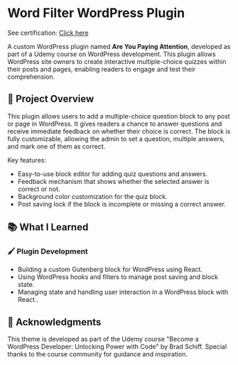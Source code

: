 # Word Filter WordPress Plugin
See certification: [Click here](https://www.udemy.com/certificate/UC-f454229e-8cf5-4d7d-9437-961ab1546eb2/)

A custom WordPress plugin named **Are You Paying Attention**, developed as part of a Udemy course on WordPress development. This plugin allows WordPress site owners to create interactive multiple-choice quizzes within their posts and pages, enabling readers to engage and test their comprehension. 

## 🚀 Project Overview

This plugin allows users to add a multiple-choice question block to any post or page in WordPress. It gives readers a chance to answer questions and receive immediate feedback on whether their choice is correct. The block is fully customizable, allowing the admin to set a question, multiple answers, and mark one of them as correct.

Key features:

- Easy-to-use block editor for adding quiz questions and answers.
- Feedback mechanism that shows whether the selected answer is correct or not.
- Background color customization for the quiz block.
- Post saving lock if the block is incomplete or missing a correct answer.

## 📚 What I Learned

### 🖌️ Plugin Development  
- Building a custom Gutenberg block for WordPress using React.
- Using WordPress hooks and filters to manage post saving and block state.
- Managing state and handling user interaction in a WordPress block with React..  

## 🤝 Acknowledgments
This theme is developed as part of the Udemy course "Become a WordPress Developer: Unlocking Power with Code" by Brad Schiff. Special thanks to the course community for guidance and inspiration.